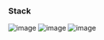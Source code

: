 ### Stack

![image](https://github.com/l1agosta/l1agosta/assets/143471369/8c205d1a-dbff-410e-9a3d-6e373eb7b78e)
![image](https://github.com/l1agosta/l1agosta/assets/143471369/1608cb28-5507-496c-abee-728d3a3886fe)
![image](https://github.com/l1agosta/l1agosta/assets/143471369/fa11036b-4094-4375-a573-7b6453a879db)

